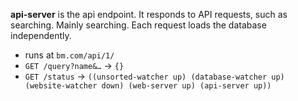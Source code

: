 **api-server** is the api endpoint. It responds to API requests, such as searching. Mainly searching. Each request loads the database independently.
- runs at `bm.com/api/1/`
- `GET /query?name&…` -> `{}`
- `GET /status` -> `((unsorted-watcher up) (database-watcher up) (website-watcher down) (web-server up) (api-server up))`
